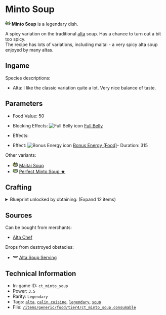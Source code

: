 # Minto Soup

<img src="https://raw.githubusercontent.com/Ceterai/Enternia/main/items/generic/food/tier4/ct_minto_soup.png" alt="Minto Soup icon" loading="lazy" height="16px" width="auto" /> **Minto Soup** is a legendary dish.

A spicy variation on the traditional [alta](https://ceterai.github.io/MyEnternia/Wiki/Tags/Alta) soup. Has a chance to turn out a bit too spicy.  
The recipe has lots of variations, including maitai - a very spicy alta soup enjoyed by many altas.

## Ingame

Species descriptions:

- Alta: I like the classic variation quite a lot. Very nice balance of taste.

## Parameters

- Food Value: 50
- Blocking Effects: <img src="https://starbounder.org/mediawiki/images/6/60/Status_Well_Fed.png" alt="Full Belly icon" loading="lazy" height="16px" width="16px" /> [Full Belly](https://starbounder.org/Full_Belly)
- Effects: 

- Effect: <img src="https://starbounder.org/mediawiki/images/thumb/5/57/Status_Energy_Boost.png/48px-Status_Energy_Boost.png" alt="Bonus Energy icon" loading="lazy" height="16px" width="16px" /> [Bonus Energy (Food)](https://starbounder.org/Status_Effects#Stat_Boosts)- Duration: 315

Other variants:

- <img src="https://raw.githubusercontent.com/Ceterai/Enternia/main/items/generic/food/other/images/ct_maitai_soup.png" alt="Maitai Soup icon" loading="lazy" height="16px" width="auto" /> [Maitai Soup](https://ceterai.github.io/MyEnternia/Wiki/MaitaiSoup)
- <img src="https://raw.githubusercontent.com/Ceterai/Enternia/main/items/generic/food/tier4/ct_minto_soup.png" alt="Perfect Minto Soup ★ icon" loading="lazy" height="16px" width="auto" /> [Perfect Minto Soup ★](https://ceterai.github.io/MyEnternia/Wiki/PerfectMintoSoup)

## Crafting

<details markdown="1"><summary>Blueprint unlocked by obtaining: (Expand 12 items)</summary>

- <img src="https://raw.githubusercontent.com/Ceterai/Enternia/main/items/generic/food/tier3/ct_heecho_punch.png" alt="Ayabaycalin Punch ★ icon" loading="lazy" height="16px" width="auto" /> [Ayabaycalin Punch ★](https://ceterai.github.io/MyEnternia/Wiki/AyabaycalinPunch)
- <img src="https://raw.githubusercontent.com/Ceterai/Enternia/main/items/generic/food/tier3/ct_natal_punch.png" alt="Bubble Gum Punch ★ icon" loading="lazy" height="16px" width="auto" /> [Bubble Gum Punch ★](https://ceterai.github.io/MyEnternia/Wiki/BubbleGumPunch)
- <img src="https://raw.githubusercontent.com/Ceterai/Enternia/main/codex/alta/ebook/gyera.png" alt="Calin Cuisine Book icon" loading="lazy" height="16px" width="auto" /> [Calin Cuisine Book](https://ceterai.github.io/MyEnternia/Wiki/CalinCuisineBook)
- <img src="https://raw.githubusercontent.com/Ceterai/Enternia/main/items/generic/food/tier3/ct_crunchy_pie.png" alt="Crunchy Pie icon" loading="lazy" height="16px" width="auto" /> [Crunchy Pie](https://ceterai.github.io/MyEnternia/Wiki/CrunchyPie)
- <img src="https://raw.githubusercontent.com/Ceterai/Enternia/main/items/generic/food/tier3/ct_crunchy_pie.png" alt="Crystal Pie icon" loading="lazy" height="16px" width="auto" /> [Crystal Pie](https://ceterai.github.io/MyEnternia/Wiki/CrystalPie)
- <img src="https://raw.githubusercontent.com/Ceterai/Enternia/main/items/generic/food/tier3/ct_heecho_punch.png" alt="Exotic Punch icon" loading="lazy" height="16px" width="auto" /> [Exotic Punch](https://ceterai.github.io/MyEnternia/Wiki/ExoticPunch)
- <img src="https://raw.githubusercontent.com/Ceterai/Enternia/main/items/generic/food/tier3/ct_heecho_punch.png" alt="Extra Heecho Punch ★★ icon" loading="lazy" height="16px" width="auto" /> [Extra Heecho Punch ★★](https://ceterai.github.io/MyEnternia/Wiki/ExtraHeechoPunch)
- <img src="https://raw.githubusercontent.com/Ceterai/Enternia/main/items/generic/food/tier3/ct_heecho_punch.png" alt="Gillimon Punch icon" loading="lazy" height="16px" width="auto" /> [Gillimon Punch](https://ceterai.github.io/MyEnternia/Wiki/GillimonPunch)
- <img src="https://raw.githubusercontent.com/Ceterai/Enternia/main/items/generic/food/tier3/ct_heecho_punch.png" alt="Heecho Punch icon" loading="lazy" height="16px" width="auto" /> [Heecho Punch](https://ceterai.github.io/MyEnternia/Wiki/HeechoPunch)
- <img src="https://raw.githubusercontent.com/Ceterai/Enternia/main/items/generic/food/tier3/ct_natal_punch.png" alt="Natal Punch icon" loading="lazy" height="16px" width="auto" /> [Natal Punch](https://ceterai.github.io/MyEnternia/Wiki/NatalPunch)
- <img src="https://raw.githubusercontent.com/Ceterai/Enternia/main/items/generic/food/tier3/ct_natal_punch.png" alt="Natal Punch Deluxe icon" loading="lazy" height="16px" width="auto" /> [Natal Punch Deluxe](https://ceterai.github.io/MyEnternia/Wiki/NatalPunchDeluxe)
- <img src="https://raw.githubusercontent.com/Ceterai/Enternia/main/items/generic/food/tier3/ct_heecho_punch.png" alt="Prism Punch icon" loading="lazy" height="16px" width="auto" /> [Prism Punch](https://ceterai.github.io/MyEnternia/Wiki/PrismPunch)

</details>

## Sources

Can be bought from merchants:

- [Alta Chef](https://ceterai.github.io/MyEnternia/Wiki/AltaChef)

Drops from destroyed obstacles:

- <img src="https://raw.githubusercontent.com/Ceterai/Enternia/main/objects/alta/special/food/soup/icon.png" alt="Alta Soup Serving icon" loading="lazy" height="16px" width="auto" /> [Alta Soup Serving](https://ceterai.github.io/MyEnternia/Wiki/AltaSoupServing)

## Technical Information

- In-game ID: `ct_minto_soup`
- Power: `3.5`
- Rarity: `Legendary`
- Tags: [`alta`](https://ceterai.github.io/MyEnternia/Wiki/Tags/Alta), [`calin_cuisine`](https://ceterai.github.io/MyEnternia/Wiki/Tags/CalinCuisine), [`legendary`](https://ceterai.github.io/MyEnternia/Wiki/Tags/Legendary), [`soup`](https://ceterai.github.io/MyEnternia/Wiki/Tags/Soup)
- File: [`/items/generic/food/tier4/ct_minto_soup.consumable`](https://github.com/Ceterai/Enternia/blob/main/items/generic/food/tier4/ct_minto_soup.consumable)

